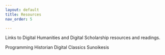 ```yaml
---
layout: default
title: Resources
nav_order: 5

---
```


Links to Digital Humanities and Digital Scholarship resources and readings.

Programming Historian
Digital Classics Sunoikesis



<br/>
